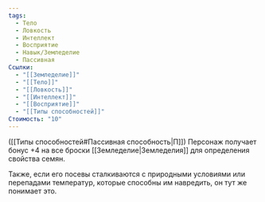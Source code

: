 ```yaml
---
tags:
  - Тело
  - Ловкость
  - Интеллект
  - Восприятие
  - Навык/Земледелие
  - Пассивная
Ссылки:
  - "[[Земледелие]]"
  - "[[Тело]]"
  - "[[Ловкость]]"
  - "[[Интеллект]]"
  - "[[Восприятие]]"
  - "[[Типы способностей]]"
Стоимость: "10"
---
```

([[Типы способностей#Пассивная способность|П]]) Персонаж получает бонус +4 на все броски [[Земледелие|Земледелия]] для определения свойства семян.

Также, если его посевы сталкиваются с природными условиями или перепадами температур, которые способны им навредить, он тут же понимает это.

